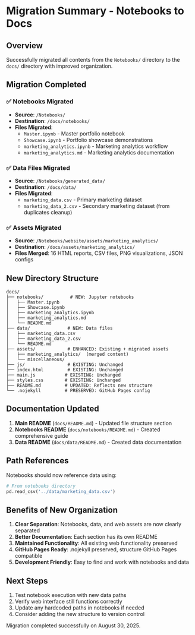# Migration Summary - Notebooks to Docs

## Overview
Successfully migrated all contents from the `Notebooks/` directory to the `docs/` directory with improved organization.

## Migration Completed

### ✅ Notebooks Migrated
- **Source**: `/Notebooks/`
- **Destination**: `/docs/notebooks/`
- **Files Migrated**:
  - `Master.ipynb` - Master portfolio notebook
  - `Showcase.ipynb` - Portfolio showcase demonstrations
  - `marketing_analytics.ipynb` - Marketing analytics workflow
  - `marketing_analytics.md` - Marketing analytics documentation

### ✅ Data Files Migrated
- **Source**: `/Notebooks/generated_data/`
- **Destination**: `/docs/data/`
- **Files Migrated**:
  - `marketing_data.csv` - Primary marketing dataset
  - `marketing_data_2.csv` - Secondary marketing dataset (from duplicates cleanup)

### ✅ Assets Migrated
- **Source**: `/Notebooks/website/assets/marketing_analytics/`
- **Destination**: `/docs/assets/marketing_analytics/`
- **Files Merged**: 16 HTML reports, CSV files, PNG visualizations, JSON configs

## New Directory Structure

```
docs/
├── notebooks/          # NEW: Jupyter notebooks
│   ├── Master.ipynb
│   ├── Showcase.ipynb  
│   ├── marketing_analytics.ipynb
│   ├── marketing_analytics.md
│   └── README.md
├── data/              # NEW: Data files
│   ├── marketing_data.csv
│   ├── marketing_data_2.csv
│   └── README.md
├── assets/            # ENHANCED: Existing + migrated assets
│   ├── marketing_analytics/  (merged content)
│   └── miscellaneous/
├── js/                # EXISTING: Unchanged
├── index.html         # EXISTING: Unchanged
├── main.js           # EXISTING: Unchanged
├── styles.css        # EXISTING: Unchanged
├── README.md         # UPDATED: Reflects new structure
└── .nojekyll         # PRESERVED: GitHub Pages config
```

## Documentation Updated

1. **Main README** (`docs/README.md`) - Updated file structure section
2. **Notebooks README** (`docs/notebooks/README.md`) - Created comprehensive guide
3. **Data README** (`docs/data/README.md`) - Created data documentation

## Path References

Notebooks should now reference data using:
```python
# From notebooks directory
pd.read_csv('../data/marketing_data.csv')
```

## Benefits of New Organization

1. **Clear Separation**: Notebooks, data, and web assets are now clearly separated
2. **Better Documentation**: Each section has its own README
3. **Maintained Functionality**: All existing web functionality preserved
4. **GitHub Pages Ready**: .nojekyll preserved, structure GitHub Pages compatible
5. **Development Friendly**: Easy to find and work with notebooks and data

## Next Steps

1. Test notebook execution with new data paths
2. Verify web interface still functions correctly
3. Update any hardcoded paths in notebooks if needed
4. Consider adding the new structure to version control

Migration completed successfully on August 30, 2025.
